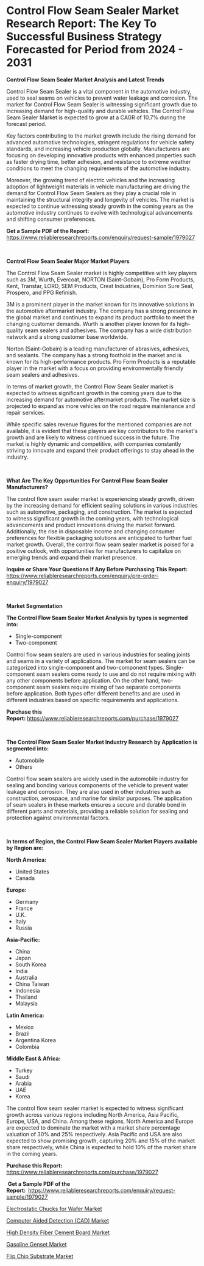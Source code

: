 <p><h1>Control Flow Seam Sealer Market Research Report: The Key To Successful Business Strategy Forecasted for Period from 2024 - 2031</h1></p><p><strong>Control Flow Seam Sealer Market Analysis and Latest Trends</strong></p>
<p><p>Control Flow Seam Sealer is a vital component in the automotive industry, used to seal seams on vehicles to prevent water leakage and corrosion. The market for Control Flow Seam Sealer is witnessing significant growth due to increasing demand for high-quality and durable vehicles. The Control Flow Seam Sealer Market is expected to grow at a CAGR of 10.7% during the forecast period.</p><p>Key factors contributing to the market growth include the rising demand for advanced automotive technologies, stringent regulations for vehicle safety standards, and increasing vehicle production globally. Manufacturers are focusing on developing innovative products with enhanced properties such as faster drying time, better adhesion, and resistance to extreme weather conditions to meet the changing requirements of the automotive industry.</p><p>Moreover, the growing trend of electric vehicles and the increasing adoption of lightweight materials in vehicle manufacturing are driving the demand for Control Flow Seam Sealers as they play a crucial role in maintaining the structural integrity and longevity of vehicles. The market is expected to continue witnessing steady growth in the coming years as the automotive industry continues to evolve with technological advancements and shifting consumer preferences.</p></p>
<p><strong>Get a Sample PDF of the Report:&nbsp;</strong> <a href="https://www.reliableresearchreports.com/enquiry/request-sample/1979027">https://www.reliableresearchreports.com/enquiry/request-sample/1979027</a></p>
<p>&nbsp;</p>
<p><strong>Control Flow Seam Sealer Major Market Players</strong></p>
<p><p>The Control Flow Seam Sealer market is highly competitive with key players such as 3M, Wurth, Evercoat, NORTON (Saint-Gobain), Pro Form Products, Kent, Transtar, LORD, SEM Products, Crest Industries, Dominion Sure Seal, Prospero, and PPG Refinish. </p><p>3M is a prominent player in the market known for its innovative solutions in the automotive aftermarket industry. The company has a strong presence in the global market and continues to expand its product portfolio to meet the changing customer demands. Wurth is another player known for its high-quality seam sealers and adhesives. The company has a wide distribution network and a strong customer base worldwide.</p><p>Norton (Saint-Gobain) is a leading manufacturer of abrasives, adhesives, and sealants. The company has a strong foothold in the market and is known for its high-performance products. Pro Form Products is a reputable player in the market with a focus on providing environmentally friendly seam sealers and adhesives.</p><p>In terms of market growth, the Control Flow Seam Sealer market is expected to witness significant growth in the coming years due to the increasing demand for automotive aftermarket products. The market size is projected to expand as more vehicles on the road require maintenance and repair services.</p><p>While specific sales revenue figures for the mentioned companies are not available, it is evident that these players are key contributors to the market's growth and are likely to witness continued success in the future. The market is highly dynamic and competitive, with companies constantly striving to innovate and expand their product offerings to stay ahead in the industry.</p></p>
<p>&nbsp;</p>
<p><strong>What Are The Key Opportunities For Control Flow Seam Sealer Manufacturers?</strong></p>
<p><p>The control flow seam sealer market is experiencing steady growth, driven by the increasing demand for efficient sealing solutions in various industries such as automotive, packaging, and construction. The market is expected to witness significant growth in the coming years, with technological advancements and product innovations driving the market forward. Additionally, the rise in disposable income and changing consumer preferences for flexible packaging solutions are anticipated to further fuel market growth. Overall, the control flow seam sealer market is poised for a positive outlook, with opportunities for manufacturers to capitalize on emerging trends and expand their market presence.</p></p>
<p><strong>Inquire or Share Your Questions If Any Before Purchasing This Report:</strong> <a href="https://www.reliableresearchreports.com/enquiry/pre-order-enquiry/1979027">https://www.reliableresearchreports.com/enquiry/pre-order-enquiry/1979027</a></p>
<p>&nbsp;</p>
<p><strong>Market Segmentation</strong></p>
<p><strong>The Control Flow Seam Sealer Market Analysis by types is segmented into:</strong></p>
<p><ul><li>Single-component</li><li>Two-component</li></ul></p>
<p><p>Control flow seam sealers are used in various industries for sealing joints and seams in a variety of applications. The market for seam sealers can be categorized into single-component and two-component types. Single-component seam sealers come ready to use and do not require mixing with any other components before application. On the other hand, two-component seam sealers require mixing of two separate components before application. Both types offer different benefits and are used in different industries based on specific requirements and applications.</p></p>
<p><strong>Purchase this Report:&nbsp;</strong><a href="https://www.reliableresearchreports.com/purchase/1979027">https://www.reliableresearchreports.com/purchase/1979027</a></p>
<p>&nbsp;</p>
<p><strong>The Control Flow Seam Sealer Market Industry Research by Application is segmented into:</strong></p>
<p><ul><li>Automobile</li><li>Others</li></ul></p>
<p><p>Control flow seam sealers are widely used in the automobile industry for sealing and bonding various components of the vehicle to prevent water leakage and corrosion. They are also used in other industries such as construction, aerospace, and marine for similar purposes. The application of seam sealers in these markets ensures a secure and durable bond in different parts and materials, providing a reliable solution for sealing and protection against environmental factors.</p></p>
<p>&nbsp;</p>
<p><strong>In terms of Region, the Control Flow Seam Sealer Market Players available by Region are:</strong></p>
<p>
    <p> <strong> North America: </strong>
        <ul>
            <li>United States</li>
            <li>Canada</li>
        </ul>
        </p> 
    <p> <strong> Europe: </strong>
        <ul>
            <li>Germany</li>
            <li>France</li>
            <li>U.K.</li>
            <li>Italy</li>
            <li>Russia</li>
        </ul>
        </p> 
    <p> <strong> Asia-Pacific: </strong>
        <ul>
            <li>China</li>
            <li>Japan</li>
            <li>South Korea</li>
            <li>India</li>
            <li>Australia</li>
            <li>China Taiwan</li>
            <li>Indonesia</li>
            <li>Thailand</li>
            <li>Malaysia</li>
        </ul>
        </p> 
    <p> <strong> Latin America: </strong>
        <ul>
            <li>Mexico</li>
            <li>Brazil</li>
            <li>Argentina Korea</li>
            <li>Colombia</li>
        </ul>
        </p> 
    <p> <strong> Middle East & Africa: </strong>
        <ul>
            <li>Turkey</li>
            <li>Saudi</li>
            <li>Arabia</li>
            <li>UAE</li>
            <li>Korea</li>
        </ul>
    </p>
    </p>
<p><p>The control flow seam sealer market is expected to witness significant growth across various regions including North America, Asia Pacific, Europe, USA, and China. Among these regions, North America and Europe are expected to dominate the market with a market share percentage valuation of 30% and 25% respectively. Asia Pacific and USA are also expected to show promising growth, capturing 20% and 15% of the market share respectively, while China is expected to hold 10% of the market share in the coming years.</p></p>
<p><strong>Purchase this Report: </strong><a href="https://www.reliableresearchreports.com/purchase/1979027">https://www.reliableresearchreports.com/purchase/1979027</a></p>
<p>&nbsp;<strong>Get a Sample PDF of the Report:&nbsp;&nbsp;</strong><a href="https://www.reliableresearchreports.com/enquiry/request-sample/1979027">https://www.reliableresearchreports.com/enquiry/request-sample/1979027</a></p>
<p><strong></strong></p>
<p><p><a href="https://spotless-saver-8fd.notion.site/Electrostatic-Chucks-for-Wafer-Market-Dynamics-2024-2031-Also-about-Its-Market-Trends-Projections--9fe16b28ee274ac99b7e4fb95759c241">Electrostatic Chucks for Wafer Market</a></p><p><a href="https://gentle-editor-9db.notion.site/Decoding-the-Computer-Aided-Detection-CAD-Market-A-Deep-Dive-into-the-Latest-Market-Trends-Marke-8c26b5cb037145b19af5bc38bdcf0dfb">Computer Aided Detection (CAD) Market</a></p><p><a href="https://view.publitas.com/reportprime-1/high-density-fiber-cement-board-market-research-report-forecasted-for-period-from-2024-2031-by-market-type-market-application-and-region/">High Density Fiber Cement Board Market</a></p><p><a href="https://frill-swim-3cd.notion.site/Gasoline-Genset-Market-Analysis-and-Market-Size-Global-Industry-Overview-Market-Segmentation-and-F-2ff70b96fbdc4270aa8a78a9218bf15e">Gasoline Genset Market</a></p><p><a href="https://view.publitas.com/reportprime-1/flip-chip-substrate-market-with-the-goal-of-estimating-the-market-size-and-future-growth-potential-of-various-market-segments-based-on-component-applications-end-user-and-region/">Flip Chip Substrate Market</a></p></p>